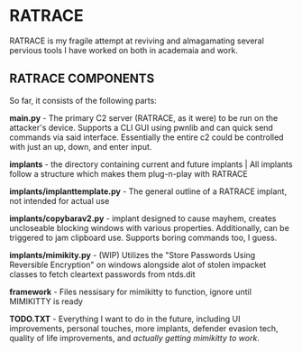 # RATRACE
RATRACE is my fragile attempt at reviving and almagamating several pervious tools I have worked on both in academaia and work.

## RATRACE COMPONENTS
So far, it consists of the following parts:

**main.py** - The primary C2 server (RATRACE, as it were) to be run on the attacker's device. Supports a CLI GUI using pwnlib and can quick send commands via said interface. Essentially the entire c2 could be controlled with just an up, down, and enter input.

**implants** - the directory containing current and future implants | All implants follow a structure which makes them plug-n-play with RATRACE

**implants/implanttemplate.py** - The general outline of a RATRACE implant, not intended for actual use

**implants/copybarav2.py** - implant designed to cause mayhem, creates uncloseable blocking windows with various properties. Additionally, can be triggered to jam clipboard use. Supports boring commands too, I guess.

**implants/mimikity.py** - (WIP) Utilizes the "Store Passwords Using Reversible Encryption" on windows alongside alot of stolen impacket classes to fetch cleartext passwords from ntds.dit

**framework** - Files nessisary for mimikitty to function, ignore until MIMIKITTY is ready

**TODO.TXT** - Everything I want to do in the future, including UI improvements, personal touches, more implants, defender evasion tech, quality of life improvements, and *actually getting mimikitty to work*.
